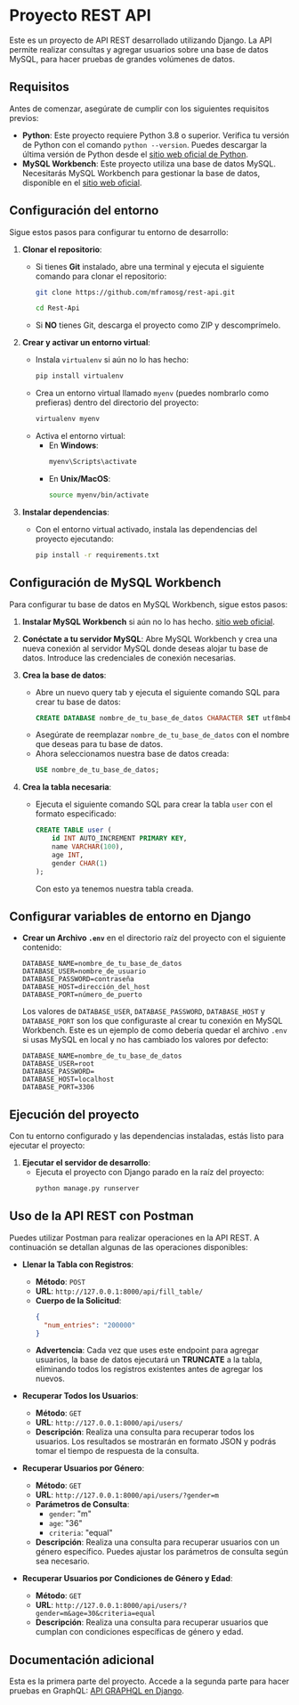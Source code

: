 # Proyecto REST API

Este es un proyecto de API REST desarrollado utilizando Django. La API permite realizar consultas y agregar usuarios sobre una base de datos MySQL, para hacer pruebas de grandes volúmenes de datos.

## Requisitos

Antes de comenzar, asegúrate de cumplir con los siguientes requisitos previos:
- **Python**: Este proyecto requiere Python 3.8 o superior. Verifica tu versión de Python con el comando `python --version`. Puedes descargar la última versión de Python desde el [sitio web oficial de Python](https://www.python.org/downloads/).
- **MySQL Workbench**: Este proyecto utiliza una base de datos MySQL. Necesitarás MySQL Workbench para gestionar la base de datos, disponible en el [sitio web oficial](https://www.mysql.com/products/workbench/).

## Configuración del entorno

Sigue estos pasos para configurar tu entorno de desarrollo:

1. **Clonar el repositorio**:
    - Si tienes **Git** instalado, abre una terminal y ejecuta el siguiente comando para clonar el repositorio:
      ```bash
      git clone https://github.com/mframosg/rest-api.git
      ```
      ```bash
      cd Rest-Api
      ```
    - Si **NO** tienes Git, descarga el proyecto como ZIP y descomprímelo.

2. **Crear y activar un entorno virtual**:
    - Instala `virtualenv` si aún no lo has hecho:
      ```bash
      pip install virtualenv
      ```
    - Crea un entorno virtual llamado `myenv` (puedes nombrarlo como prefieras) dentro del directorio del proyecto:
      ```bash
      virtualenv myenv
      ```
    - Activa el entorno virtual:
      - En **Windows**:
        ```bash
        myenv\Scripts\activate
        ```
      - En **Unix/MacOS**:
        ```bash
        source myenv/bin/activate
        ```

3. **Instalar dependencias**:
    - Con el entorno virtual activado, instala las dependencias del proyecto ejecutando:
      ```bash
      pip install -r requirements.txt
      ```

## Configuración de MySQL Workbench

Para configurar tu base de datos en MySQL Workbench, sigue estos pasos:

1. **Instalar MySQL Workbench** si aún no lo has hecho. [sitio web oficial](https://www.mysql.com/products/workbench/).

2. **Conéctate a tu servidor MySQL**: Abre MySQL Workbench y crea una nueva conexión al servidor MySQL donde deseas alojar tu base de datos. Introduce las credenciales de conexión necesarias.

3. **Crea la base de datos**:
    - Abre un nuevo query tab y ejecuta el siguiente comando SQL para crear tu base de datos:
      ```sql
      CREATE DATABASE nombre_de_tu_base_de_datos CHARACTER SET utf8mb4 COLLATE utf8mb4_unicode_ci;
      ```
    - Asegúrate de reemplazar `nombre_de_tu_base_de_datos` con el nombre que deseas para tu base de datos.
    - Ahora seleccionamos nuestra base de datos creada:
       ```sql
      USE nombre_de_tu_base_de_datos;
      ```

4. **Crea la tabla necesaria**:
    - Ejecuta el siguiente comando SQL para crear la tabla `user` con el formato especificado:
      ```sql
      CREATE TABLE user (
          id INT AUTO_INCREMENT PRIMARY KEY,
          name VARCHAR(100),
          age INT,
          gender CHAR(1)
      );
      ```
      Con esto ya tenemos nuestra tabla creada.

## Configurar variables de entorno en Django

  - **Crear un Archivo `.env`** en el directorio raíz del proyecto con el siguiente contenido:
      ```plaintext
      DATABASE_NAME=nombre_de_tu_base_de_datos
      DATABASE_USER=nombre_de_usuario
      DATABASE_PASSWORD=contraseña
      DATABASE_HOST=dirección_del_host
      DATABASE_PORT=número_de_puerto 
      ```
      Los valores de `DATABASE_USER`, `DATABASE_PASSWORD`, `DATABASE_HOST` y `DATABASE_PORT` son los que configuraste al crear tu conexión en MySQL Workbench.
      Este es un ejemplo de como debería quedar el archivo `.env` si usas MySQL en local y no has cambiado los valores por defecto:
      ```plaintext
      DATABASE_NAME=nombre_de_tu_base_de_datos
      DATABASE_USER=root
      DATABASE_PASSWORD=
      DATABASE_HOST=localhost
      DATABASE_PORT=3306
      ```

## Ejecución del proyecto

Con tu entorno configurado y las dependencias instaladas, estás listo para ejecutar el proyecto:

1. **Ejecutar el servidor de desarrollo**:
    - Ejecuta el proyecto con Django parado en la raíz del proyecto:
      ```bash
      python manage.py runserver
      ```

## Uso de la API REST con Postman

Puedes utilizar Postman para realizar operaciones en la API REST. A continuación se detallan algunas de las operaciones disponibles:

- **Llenar la Tabla con Registros**:
  - **Método**: `POST`
  - **URL**: `http://127.0.0.1:8000/api/fill_table/`
  - **Cuerpo de la Solicitud**:
    ```json
    {
      "num_entries": "200000"
    }
    ```
  - **Advertencia**: Cada vez que uses este endpoint para agregar usuarios, la base de datos ejecutará un **TRUNCATE** a la tabla, eliminando todos los registros existentes antes de agregar los nuevos.

- **Recuperar Todos los Usuarios**:
  - **Método**: `GET`
  - **URL**: `http://127.0.0.1:8000/api/users/`
  - **Descripción**: Realiza una consulta para recuperar todos los usuarios. Los resultados se mostrarán en formato JSON y podrás tomar el tiempo de respuesta de la consulta.

- **Recuperar Usuarios por Género**:
  - **Método**: `GET`
  - **URL**: `http://127.0.0.1:8000/api/users/?gender=m`
  - **Parámetros de Consulta**:
    - `gender`: "m"
    - `age`: "36"
    - `criteria`: "equal"
  - **Descripción**: Realiza una consulta para recuperar usuarios con un género específico. Puedes ajustar los parámetros de consulta según sea necesario.

- **Recuperar Usuarios por Condiciones de Género y Edad**:
  - **Método**: `GET`
  - **URL**: `http://127.0.0.1:8000/api/users/?gender=m&age=30&criteria=equal`
  - **Descripción**: Realiza una consulta para recuperar usuarios que cumplan con condiciones específicas de género y edad.

## Documentación adicional

Esta es la primera parte del proyecto. Accede a la segunda parte para hacer pruebas en GraphQL: [API GRAPHQL en Django](https://github.com/mframosg/graphql-api).
